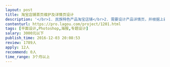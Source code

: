 ```yaml
---                
layout: post       
title: 淘宝店铺首页维护及详情页设计           
description: '</br>1. 民族特色产品淘宝店铺</br>2. 需要设计产品详情页，并根据上新产品调整首页及海报</br>3. 要求：1年以上淘宝设计经验，对色彩敏锐度高，对民族文化有兴趣</br>'     
contenturl: https://pro.lagou.com/project/1201.html      
tags: [平面设计,Photoshop,海报,专题设计]            
salary: 3000元以下          
publish_time: 2016-12-03 20:08:53         
review: 1789人                   
apply: 12人                   
recommend: 0人                   
time_range: 3个月以上              
---                 
```

